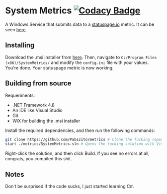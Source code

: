 # System Metrics [![Codacy Badge](https://app.codacy.com/project/badge/Grade/abc00e146ba744e982ba0ddda65d1dd6)](https://www.codacy.com/gh/Pabszito/metrics/dashboard?utm_source=github.com&amp;utm_medium=referral&amp;utm_content=Pabszito/metrics&amp;utm_campaign=Badge_Grade)
A Windows Service that submits data to a [statuspage.io](https://statuspage.io) metric. It can be seen [here](https://cosmictoasters.statuspage.io).
## Installing
Download the .msi installer from [here](https://github.com/Pabszito/metrics/releases). Then, navigate to `C:/Program Files (x86)/SystemMetrics/` and modify the `config.ini` file with your values. You're done. Your statuspage metric is now working.
## Building from source
Requeriments:

- .NET Framework 4.8
- An IDE like Visual Studio
- Git
- WiX for building the .msi installer

Install the required dependencies, and then run the following commands:
```sh
git clone https://github.com/Pabszito/metrics # Clone the fucking repository
start ./metrics/SystemMetrics.sln # Opens the fucking solution with Visual Studio
```
Right-click the solution, and then click Build. If you see no errors at all, congrats, you compiled this shit.
## Notes
Don't be surprised if the code sucks, I just started learning C#.
